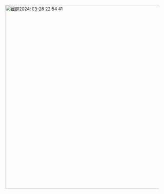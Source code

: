 <img width="600" alt="截屏2024-03-26 22 54 41" src="https://github.com/xkong-study/reggie_delivery_note/assets/100473178/1cbbd3e7-bce6-4f24-80d3-1872f32057d5">

